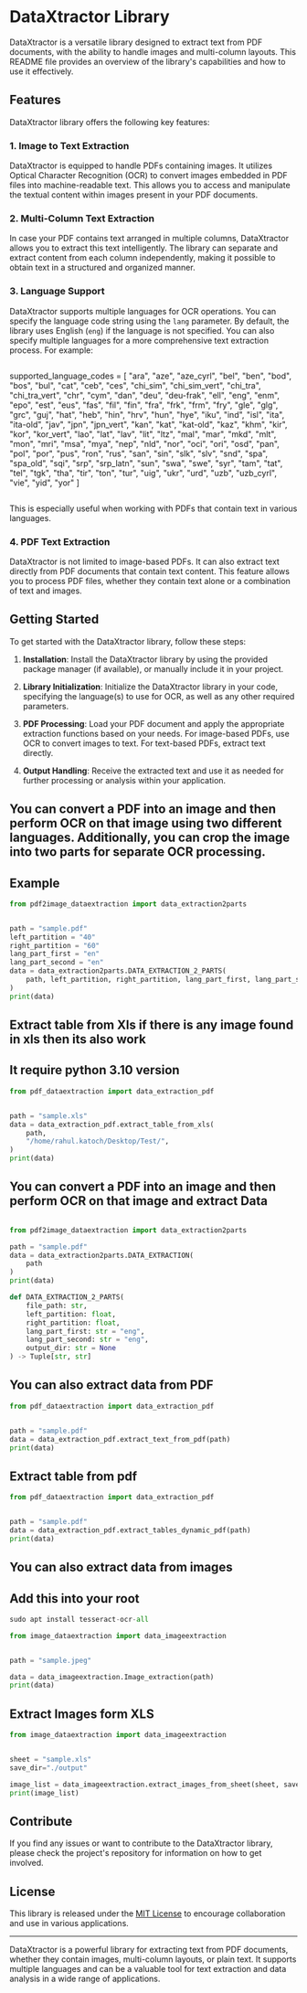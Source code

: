 # DataXtractor Library

DataXtractor is a versatile library designed to extract text from PDF documents, with the ability to handle images and multi-column layouts. This README file provides an overview of the library's capabilities and how to use it effectively.

## Features

DataXtractor library offers the following key features:

### 1. Image to Text Extraction

DataXtractor is equipped to handle PDFs containing images. It utilizes Optical Character Recognition (OCR) to convert images embedded in PDF files into machine-readable text. This allows you to access and manipulate the textual content within images present in your PDF documents.

### 2. Multi-Column Text Extraction

In case your PDF contains text arranged in multiple columns, DataXtractor allows you to extract this text intelligently. The library can separate and extract content from each column independently, making it possible to obtain text in a structured and organized manner.

### 3. Language Support

DataXtractor supports multiple languages for OCR operations. You can specify the language code string using the `lang` parameter. By default, the library uses English (`eng`) if the language is not specified. You can also specify multiple languages for a more comprehensive text extraction process. For example:

```
```
supported_language_codes = [
    "ara", "aze", "aze_cyrl", "bel", "ben", "bod", "bos", "bul", "cat", "ceb", "ces", "chi_sim", "chi_sim_vert", "chi_tra",
    "chi_tra_vert", "chr", "cym", "dan", "deu", "deu-frak", "ell", "eng", "enm", "epo", "est", "eus", "fas", "fil", "fin",
    "fra", "frk", "frm", "fry", "gle", "glg", "grc", "guj", "hat", "heb", "hin", "hrv", "hun", "hye", "iku", "ind", "isl",
    "ita", "ita-old", "jav", "jpn", "jpn_vert", "kan", "kat", "kat-old", "kaz", "khm", "kir", "kor", "kor_vert", "lao",
    "lat", "lav", "lit", "ltz", "mal", "mar", "mkd", "mlt", "mon", "mri", "msa", "mya", "nep", "nld", "nor", "oci", "ori",
    "osd", "pan", "pol", "por", "pus", "ron", "rus", "san", "sin", "slk", "slv", "snd", "spa", "spa_old", "sqi", "srp",
    "srp_latn", "sun", "swa", "swe", "syr", "tam", "tat", "tel", "tgk", "tha", "tir", "ton", "tur", "uig", "ukr", "urd",
    "uzb", "uzb_cyrl", "vie", "yid", "yor"
]

```
```

This is especially useful when working with PDFs that contain text in various languages.

### 4. PDF Text Extraction

DataXtractor is not limited to image-based PDFs. It can also extract text directly from PDF documents that contain text content. This feature allows you to process PDF files, whether they contain text alone or a combination of text and images.

## Getting Started

To get started with the DataXtractor library, follow these steps:

1. **Installation**: Install the DataXtractor library by using the provided package manager (if available), or manually include it in your project.

2. **Library Initialization**: Initialize the DataXtractor library in your code, specifying the language(s) to use for OCR, as well as any other required parameters.

3. **PDF Processing**: Load your PDF document and apply the appropriate extraction functions based on your needs. For image-based PDFs, use OCR to convert images to text. For text-based PDFs, extract text directly.

4. **Output Handling**: Receive the extracted text and use it as needed for further processing or analysis within your application.

## You can convert a PDF into an image and then perform OCR on that image using two different languages. Additionally, you can crop the image into two parts for separate OCR processing.

## Example

```python
from pdf2image_dataextraction import data_extraction2parts


path = "sample.pdf"
left_partition = "40"
right_partition = "60"
lang_part_first = "en"
lang_part_second = "en"
data = data_extraction2parts.DATA_EXTRACTION_2_PARTS(
    path, left_partition, right_partition, lang_part_first, lang_part_second
)
print(data)

```

## Extract table from Xls if there is any image found in xls then its also work
## It require python 3.10 version
```python
from pdf_dataextraction import data_extraction_pdf


path = "sample.xls"
data = data_extraction_pdf.extract_table_from_xls(
    path,
    "/home/rahul.katoch/Desktop/Test/",
)
print(data)

```

## You can convert a PDF into an image and then perform OCR on that image and extract Data

```python

from pdf2image_dataextraction import data_extraction2parts

path = "sample.pdf"
data = data_extraction2parts.DATA_EXTRACTION(
    path
)
print(data)

def DATA_EXTRACTION_2_PARTS(
    file_path: str,
    left_partition: float,
    right_partition: float,
    lang_part_first: str = "eng",
    lang_part_second: str = "eng",
    output_dir: str = None
) -> Tuple[str, str]


```

## You can also extract data from PDF

```python
from pdf_dataextraction import data_extraction_pdf


path = "sample.pdf"
data = data_extraction_pdf.extract_text_from_pdf(path)
print(data)


```

## Extract table from pdf

```python
from pdf_dataextraction import data_extraction_pdf


path = "sample.pdf"
data = data_extraction_pdf.extract_tables_dynamic_pdf(path)
print(data)

```



## You can also extract data from images
## Add this into your root
```python      
sudo apt install tesseract-ocr-all
```

```python
from image_dataextraction import data_imageextraction


path = "sample.jpeg"

data = data_imageextraction.Image_extraction(path)
print(data)

```

## Extract  Images form XLS

```python
from image_dataextraction import data_imageextraction


sheet = "sample.xls"
save_dir="./output"

image_list = data_imageextraction.extract_images_from_sheet(sheet, save_dir)
print(image_list)

```

## Contribute

If you find any issues or want to contribute to the DataXtractor library, please check the project's repository for information on how to get involved.

## License

This library is released under the [MIT License](LICENSE) to encourage collaboration and use in various applications.

---

DataXtractor is a powerful library for extracting text from PDF documents, whether they contain images, multi-column layouts, or plain text. It supports multiple languages and can be a valuable tool for text extraction and data analysis in a wide range of applications.

